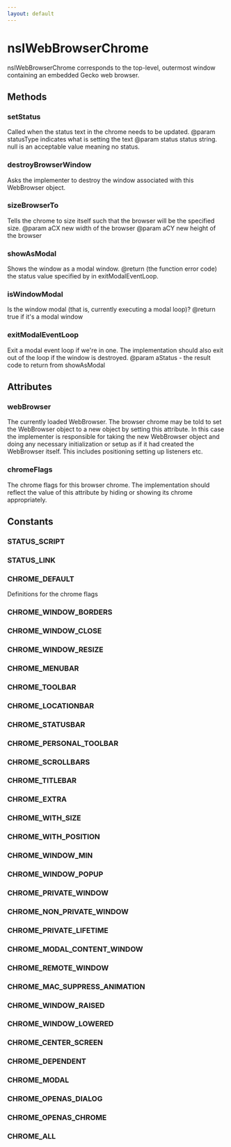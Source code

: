 ```yaml
---
layout: default
---
```


# nsIWebBrowserChrome #

nsIWebBrowserChrome corresponds to the top-level, outermost window
containing an embedded Gecko web browser.


## Methods ##

### setStatus ###

Called when the status text in the chrome needs to be updated.
@param statusType indicates what is setting the text
@param status status string. null is an acceptable value meaning
              no status.


### destroyBrowserWindow ###

Asks the implementer to destroy the window associated with this
WebBrowser object.


### sizeBrowserTo ###

Tells the chrome to size itself such that the browser will be the 
specified size.
@param aCX new width of the browser
@param aCY new height of the browser


### showAsModal ###

Shows the window as a modal window.
@return (the function error code) the status value specified by
        in exitModalEventLoop.


### isWindowModal ###

Is the window modal (that is, currently executing a modal loop)?
@return true if it's a modal window


### exitModalEventLoop ###

Exit a modal event loop if we're in one. The implementation
should also exit out of the loop if the window is destroyed.
@param aStatus - the result code to return from showAsModal


## Attributes ##

### webBrowser ###

The currently loaded WebBrowser.  The browser chrome may be
told to set the WebBrowser object to a new object by setting this
attribute.  In this case the implementer is responsible for taking the 
new WebBrowser object and doing any necessary initialization or setup 
as if it had created the WebBrowser itself.  This includes positioning
setting up listeners etc.


### chromeFlags ###

The chrome flags for this browser chrome. The implementation should
reflect the value of this attribute by hiding or showing its chrome
appropriately.


## Constants ##

### STATUS_SCRIPT ###

### STATUS_LINK ###

### CHROME_DEFAULT ###

Definitions for the chrome flags


### CHROME_WINDOW_BORDERS ###

### CHROME_WINDOW_CLOSE ###

### CHROME_WINDOW_RESIZE ###

### CHROME_MENUBAR ###

### CHROME_TOOLBAR ###

### CHROME_LOCATIONBAR ###

### CHROME_STATUSBAR ###

### CHROME_PERSONAL_TOOLBAR ###

### CHROME_SCROLLBARS ###

### CHROME_TITLEBAR ###

### CHROME_EXTRA ###

### CHROME_WITH_SIZE ###

### CHROME_WITH_POSITION ###

### CHROME_WINDOW_MIN ###

### CHROME_WINDOW_POPUP ###

### CHROME_PRIVATE_WINDOW ###

### CHROME_NON_PRIVATE_WINDOW ###

### CHROME_PRIVATE_LIFETIME ###

### CHROME_MODAL_CONTENT_WINDOW ###

### CHROME_REMOTE_WINDOW ###

### CHROME_MAC_SUPPRESS_ANIMATION ###

### CHROME_WINDOW_RAISED ###

### CHROME_WINDOW_LOWERED ###

### CHROME_CENTER_SCREEN ###

### CHROME_DEPENDENT ###

### CHROME_MODAL ###

### CHROME_OPENAS_DIALOG ###

### CHROME_OPENAS_CHROME ###

### CHROME_ALL ###
